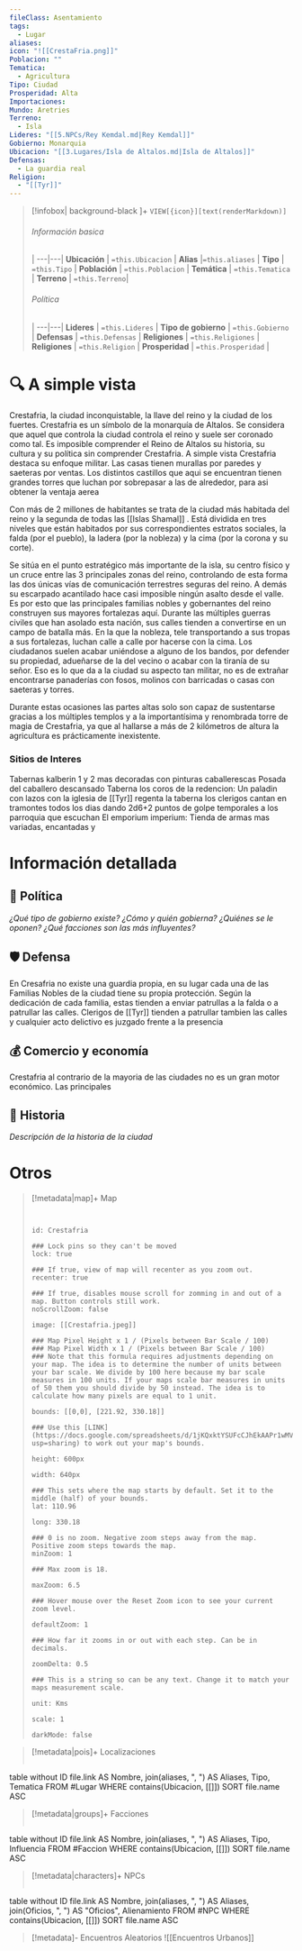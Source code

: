 ```yaml
---
fileClass: Asentamiento
tags:
  - Lugar
aliases: 
icon: "![[CrestaFria.png]]"
Poblacion: ""
Tematica:
  - Agricultura
Tipo: Ciudad
Prosperidad: Alta
Importaciones: 
Mundo: Aretries
Terreno:
  - Isla
Lideres: "[[5.NPCs/Rey Kemdal.md|Rey Kemdal]]"
Gobierno: Monarquia
Ubicacion: "[[3.Lugares/Isla de Altalos.md|Isla de Altalos]]"
Defensas:
  - La guardia real
Religion:
  - "[[Tyr]]"
---
```



> [!infobox| background-black ]+
`VIEW[{icon}][text(renderMarkdown)]`
> ###### Información basica
>  |
> ---|---|
>  **Ubicación** | `=this.Ubicacion` |
> **Alias** |`=this.aliases` |
> **Tipo** | `=this.Tipo` |
> **Población** | `=this.Poblacion` |
> **Temática** | `=this.Tematica` |
> **Terreno** | `=this.Terreno`|
> ###### Política
>  |
> ---|---|
> **Lideres** | `=this.Lideres` |
> **Tipo de gobierno** | `=this.Gobierno` |
> **Defensas** | `=this.Defensas` |
> **Religiones** | `=this.Religiones` |
> **Religiones** | `=this.Religion` |
> **Prosperidad** | `=this.Prosperidad` |

# 🔍 A simple vista

Crestafria, la ciudad inconquistable, la llave del reino y la ciudad de los fuertes. Crestafria es un símbolo de la monarquía de Altalos. Se considera que aquel que controla la ciudad controla el reino y suele ser coronado como tal. Es imposible comprender el Reino de Altalos su historia, su cultura y su política sin comprender Crestafria.
A simple vista Crestafria destaca su enfoque militar. Las casas tienen murallas por paredes y saeteras por ventas. Los distintos castillos que aqui se encuentran tienen grandes torres que luchan por sobrepasar a las de alrededor, para asi obtener la ventaja aerea

Con más de 2 millones de habitantes se trata de la ciudad más habitada del reino y la segunda de todas las [[Islas Shamal]]  . Está dividida en tres niveles que están habitados por sus correspondientes estratos sociales, la falda (por el pueblo), la ladera (por la nobleza) y la cima (por la corona y su corte).

Se sitúa en el punto estratégico más importante de la isla, su centro físico y un cruce entre las 3 principales zonas del reino, controlando de esta forma las dos únicas vías de comunicación terrestres seguras del reino. A demás su escarpado acantilado hace casi imposible ningún asalto desde el valle. Es por esto que las principales familias nobles y gobernantes del reino construyen sus mayores fortalezas aquí. Durante las múltiples guerras civiles que han asolado esta nación, sus calles tienden a convertirse en un campo de batalla más. En la que la nobleza, tele transportando a sus tropas a sus fortalezas, luchan calle a calle por hacerse con la cima. Los ciudadanos suelen acabar uniéndose a alguno de los bandos, por defender su propiedad, adueñarse de la del vecino o acabar con la tiranía de su señor. Eso es lo que da a la ciudad su aspecto tan militar, no es de extrañar encontrarse panaderías con fosos, molinos con barricadas o casas con saeteras y torres.

Durante estas ocasiones las partes altas solo son capaz de sustentarse gracias a los múltiples templos y a la importantísima y renombrada torre de magia de Crestafria, ya que al hallarse a más de 2 kilómetros de altura la agricultura es prácticamente inexistente.
### Sitios de Interes
Tabernas kalberin 1 y 2 mas decoradas con pinturas caballerescas
Posada del caballero descansado
Taberna los coros de la redencion: Un paladin con lazos con la iglesia de [[Tyr]] regenta la taberna los clerigos cantan en tramontes todos los dias dando 2d6+2 puntos de golpe temporales a los parroquia que escuchan
El emporium imperium: Tienda de armas mas variadas, encantadas y


# Información detallada

## 🏤 Política

_¿Qué tipo de gobierno existe? ¿Cómo y quién gobierna? ¿Quiénes se le oponen? ¿Qué facciones son las más influyentes?_

## 🛡️ Defensa

En Cresafria no existe una guardia propia, en su lugar cada una de las Familias Nobles de la ciudad tiene su propia protección. Según la dedicación de cada familia, estas tienden a enviar patrullas a la falda o a patrullar las calles. 
Clerigos de [[Tyr]] tienden a patrullar tambien las calles y cualquier acto delictivo es juzgado frente a la presencia 

## 💰 Comercio y economía

Crestafria al contrario de la mayoria de las ciudades no es un gran motor económico. Las principales

## 🧾 Historia

_Descripción de la historia de la ciudad_

# Otros
> [!metadata|map]+ Map
> ```leaflet
> 
> 
> id: Crestafria
> 
> ### Lock pins so they can't be moved
> lock: true
> 
> ### If true, view of map will recenter as you zoom out. 
> recenter: true
> 
> ### If true, disables mouse scroll for zomming in and out of a map. Button controls still work. 
> noScrollZoom: false
> 
> image: [[Crestafria.jpeg]]
> 
> ### Map Pixel Height x 1 / (Pixels between Bar Scale / 100)
> ### Map Pixel Width x 1 / (Pixels between Bar Scale / 100) 
> ### Note that this formula requires adjustments depending on your map. The idea is to determine the number of units between your bar scale. We divide by 100 here because my bar scale measures in 100 units. If your maps scale bar measures in units of 50 them you should divide by 50 instead. The idea is to calculate how many pixels are equal to 1 unit. 
> 
> bounds: [[0,0], [221.92, 330.18]]
>
> ### Use this [LINK](https://docs.google.com/spreadsheets/d/1jKQxktYSUFcCJhEkAAPr1wMVBTqUdpEfA5XveUXI17I/edit?usp=sharing) to work out your map's bounds.
>
> height: 600px
> 
> width: 640px
>
> ### This sets where the map starts by default. Set it to the middle (half) of your bounds. 
> lat: 110.96
>
> long: 330.18
>
> ### 0 is no zoom. Negative zoom steps away from the map. Positive zoom steps towards the map. 
> minZoom: 1
> 
> ### Max zoom is 18. 
> 
> maxZoom: 6.5
> 
> ### Hover mouse over the Reset Zoom icon to see your current zoom level. 
> 
> defaultZoom: 1
> 
> ### How far it zooms in or out with each step. Can be in decimals. 
>
> zoomDelta: 0.5
> 
> ### This is a string so can be any text. Change it to match your maps measurement scale. 
> 
> unit: Kms
>
> scale: 1
>
> darkMode: false
>
> ```

> [!metadata|pois]+ Localizaciones
> ```dataview
table without ID file.link AS Nombre, join(aliases, ", ") AS Aliases, Tipo, Tematica
FROM #Lugar
WHERE  contains(Ubicacion, [[]])
SORT file.name ASC

> [!metadata|groups]+ Facciones
> ```dataview
table without ID file.link AS Nombre, join(aliases, ", ") AS Aliases, Tipo, Influencia
FROM #Faccion
WHERE  contains(Ubicacion, [[]])
SORT file.name ASC

> [!metadata|characters]+ NPCs
> ```dataview
table without ID file.link AS Nombre, join(aliases, ", ") AS Aliases, join(Oficios, ", ") AS "Oficios", Alienamiento
FROM #NPC
WHERE  contains(Ubicacion, [[]])
SORT file.name ASC

> [!metadata]- Encuentros Aleatorios
> ![[Encuentros Urbanos]]